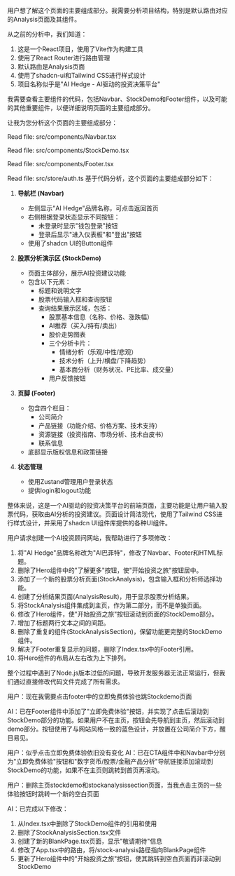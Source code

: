 <thinking>
用户想了解这个页面的主要组成部分。我需要分析项目结构，特别是默认路由对应的Analysis页面及其组件。

从之前的分析中，我们知道：
1. 这是一个React项目，使用了Vite作为构建工具
2. 使用了React Router进行路由管理
3. 默认路由是Analysis页面
4. 使用了shadcn-ui和Tailwind CSS进行样式设计
5. 项目名称似乎是"AI Hedge - AI驱动的投资决策平台"

我需要查看主要组件的代码，包括Navbar、StockDemo和Footer组件，以及可能的其他重要组件，以便详细说明页面的主要组成部分。
</thinking>

让我为您分析这个页面的主要组成部分：

Read file: src/components/Navbar.tsx

Read file: src/components/StockDemo.tsx

Read file: src/components/Footer.tsx
<no message>

Read file: src/store/auth.ts
基于代码分析，这个页面的主要组成部分如下：

1. **导航栏 (Navbar)**
   - 左侧显示"AI Hedge"品牌名称，可点击返回首页
   - 右侧根据登录状态显示不同按钮：
     - 未登录时显示"钱包登录"按钮
     - 登录后显示"进入仪表板"和"登出"按钮
   - 使用了shadcn UI的Button组件

2. **股票分析演示区 (StockDemo)**
   - 页面主体部分，展示AI投资建议功能
   - 包含以下元素：
     - 标题和说明文字
     - 股票代码输入框和查询按钮
     - 查询结果展示区域，包括：
       - 股票基本信息（名称、价格、涨跌幅）
       - AI推荐（买入/持有/卖出）
       - 股价走势图表
       - 三个分析卡片：
         - 情绪分析（乐观/中性/悲观）
         - 技术分析（上升/横盘/下降趋势）
         - 基本面分析（财务状况、PE比率、成交量）
       - 用户反馈按钮

3. **页脚 (Footer)**
   - 包含四个栏目：
     - 公司简介
     - 产品链接（功能介绍、价格方案、技术支持）
     - 资源链接（投资指南、市场分析、技术白皮书）
     - 联系信息
   - 底部显示版权信息和政策链接

4. **状态管理**
   - 使用Zustand管理用户登录状态
   - 提供login和logout功能

整体来说，这是一个AI驱动的投资决策平台的前端页面，主要功能是让用户输入股票代码，获取由AI分析的投资建议。页面设计简洁现代，使用了Tailwind CSS进行样式设计，并采用了shadcn UI组件库提供的各种UI组件。

用户请求创建一个AI投资顾问网站，我帮助进行了多项修改：

1. 将"AI Hedge"品牌名称改为"AI巴菲特"，修改了Navbar、Footer和HTML标题。
2. 删除了Hero组件中的"了解更多"按钮，使"开始投资之旅"按钮居中。
3. 添加了一个新的股票分析页面(StockAnalysis)，包含输入框和分析师选择功能。
4. 创建了分析结果页面(AnalysisResult)，用于显示股票分析结果。
5. 将StockAnalysis组件集成到主页，作为第二部分，而不是单独页面。
6. 修改了Hero组件，使"开始投资之旅"按钮滚动到页面的StockDemo部分。
7. 增加了标题两行文本之间的间距。
8. 删除了重复的组件(StockAnalysisSection)，保留功能更完整的StockDemo组件。
9. 解决了Footer重复显示的问题，删除了Index.tsx中的Footer引用。
10. 将Hero组件的布局从左右改为上下排列。

整个过程中遇到了Node.js版本过低的问题，导致开发服务器无法正常运行，但我们通过直接修改代码文件完成了所有需求。

用户：现在我需要点击footer中的立即免费体验也跳Stockdemo页面

AI：已在Footer组件中添加了"立即免费体验"按钮，并实现了点击后滚动到StockDemo部分的功能。如果用户不在主页，按钮会先导航到主页，然后滚动到demo部分。按钮使用了与网站风格一致的蓝色设计，并放置在公司简介下方，醒目易见。

用户：似乎点击立即免费体验依旧没有变化
AI：已在CTA组件中和Navbar中分别为"立即免费体验"按钮和"数字货币/股票/金融产品分析"导航链接添加滚动到StockDemo的功能，如果不在主页则跳转到首页再滚动。

用户：删除主页stockdemo和stockanalysissection页面，当我点击主页的一些体验按钮时跳转一个新的空白页面

AI：已完成以下修改：
1. 从Index.tsx中删除了StockDemo组件的引用和使用
2. 删除了StockAnalysisSection.tsx文件
3. 创建了新的BlankPage.tsx页面，显示"敬请期待"信息
4. 修改了App.tsx中的路由，将/stock-analysis路径指向BlankPage组件
5. 更新了Hero组件中的"开始投资之旅"按钮，使其跳转到空白页面而非滚动到StockDemo
